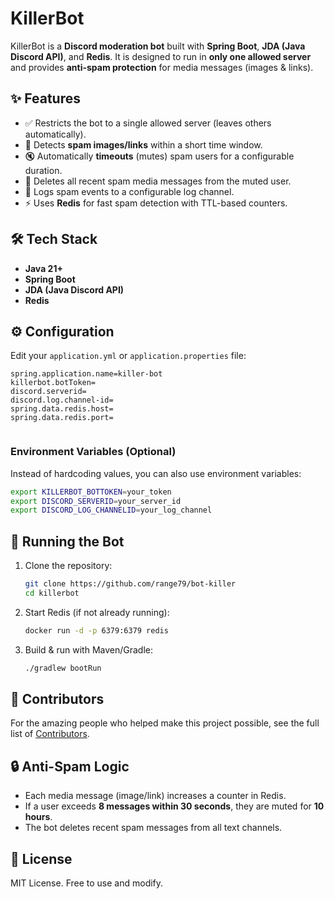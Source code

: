 # KillerBot

KillerBot is a **Discord moderation bot** built with **Spring Boot**, **JDA (Java Discord API)**, and **Redis**.
It is designed to run in **only one allowed server** and provides **anti-spam protection** for media messages (images & links).

## ✨ Features

* ✅ Restricts the bot to a single allowed server (leaves others automatically).
* 🚫 Detects **spam images/links** within a short time window.
* 🔇 Automatically **timeouts** (mutes) spam users for a configurable duration.
* 🧹 Deletes all recent spam media messages from the muted user.
* 📝 Logs spam events to a configurable log channel.
* ⚡ Uses **Redis** for fast spam detection with TTL-based counters.

## 🛠 Tech Stack

* **Java 21+**
* **Spring Boot**
* **JDA (Java Discord API)**
* **Redis**

## ⚙️ Configuration

Edit your `application.yml` or `application.properties` file:

```properties
spring.application.name=killer-bot
killerbot.botToken=
discord.serverid=
discord.log.channel-id=
spring.data.redis.host=
spring.data.redis.port=


```

### Environment Variables (Optional)

Instead of hardcoding values, you can also use environment variables:

```bash
export KILLERBOT_BOTTOKEN=your_token
export DISCORD_SERVERID=your_server_id
export DISCORD_LOG_CHANNELID=your_log_channel
```

## 🚀 Running the Bot

1. Clone the repository:

   ```bash
   git clone https://github.com/range79/bot-killer
   cd killerbot
   ```

2. Start Redis (if not already running):

   ```bash
   docker run -d -p 6379:6379 redis
   ```

3. Build & run with Maven/Gradle:

   ```bash
   ./gradlew bootRun
   ```


## 🙌 Contributors

For the amazing people who helped make this project possible, see the full list of [Contributors](Contributors.md).


## 🔒 Anti-Spam Logic

* Each media message (image/link) increases a counter in Redis.
* If a user exceeds **8 messages within 30 seconds**, they are muted for **10 hours**.
* The bot deletes recent spam messages from all text channels.

## 📜 License

MIT License. Free to use and modify.
